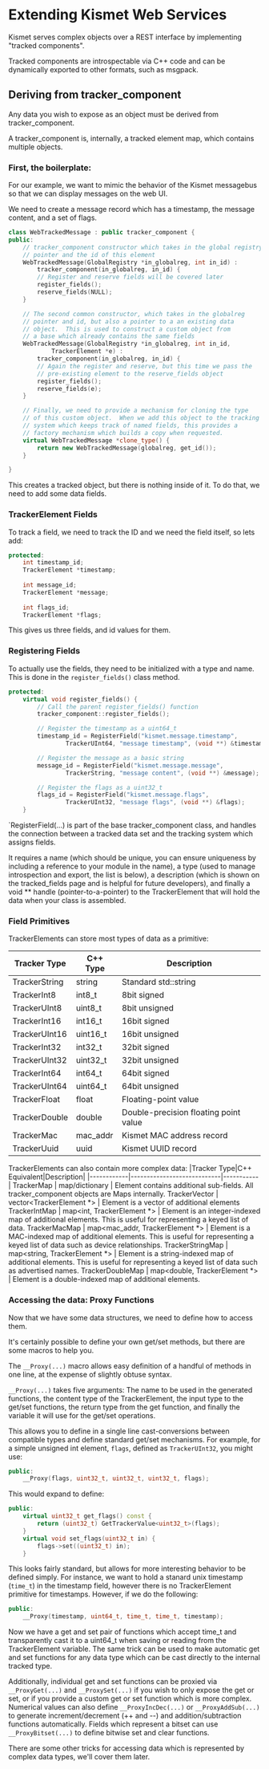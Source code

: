 # Extending Kismet Web Services
Kismet serves complex objects over a REST interface by implementing "tracked components".

Tracked components are introspectable via C++ code and can be dynamically exported to other formats, such as msgpack.

## Deriving from tracker_component
Any data you wish to expose as an object must be derived from tracker_component.

A tracker_component is, internally, a tracked element map, which contains multiple objects.

### First, the boilerplate:

For our example, we want to mimic the behavior of the Kismet messagebus so that we can display messages on the web UI.

We need to create a message record which has a timestamp, the message content, and a set of flags.

```C++
class WebTrackedMessage : public tracker_component {
public:
    // tracker_component constructor which takes in the global registry 
    // pointer and the id of this element
    WebTrackedMessage(GlobalRegistry *in_globalreg, int in_id) :
        tracker_component(in_globalreg, in_id) {
        // Register and reserve fields will be covered later
        register_fields();
        reserve_fields(NULL);
    }

    // The second common constructor, which takes in the globalreg
    // pointer and id, but also a pointer to a an existing data
    // object.  This is used to construct a custom object from
    // a base which already contains the same fields
    WebTrackedMessage(GlobalRegistry *in_globalreg, int in_id,
            TrackerElement *e) :
        tracker_component(in_globalreg, in_id) {
        // Again the register and reserve, but this time we pass the
        // pre-existing element to the reserve_fields object
        register_fields();
        reserve_fields(e);
    }

    // Finally, we need to provide a mechanism for cloning the type
    // of this custom object.  When we add this object to the tracking
    // system which keeps track of named fields, this provides a 
    // factory mechanism which builds a copy when requested.
    virtual WebTrackedMessage *clone_type() {
        return new WebTrackedMessage(globalreg, get_id());
    }

}
```

This creates a tracked object, but there is nothing inside of it.  To do that, we need to add some data fields.

### TrackerElement Fields

To track a field, we need to track the ID and we need the field itself, so lets add:

```C++
protected:
    int timestamp_id;
    TrackerElement *timestamp;
    
    int message_id;
    TrackerElement *message;
    
    int flags_id;
    TrackerElement *flags;
```

This gives us three fields, and id values for them.

### Registering Fields

To actually use the fields, they need to be initialized with a type and name.  This is done in the `register_fields()` class method.

```C++
protected:
    virtual void register_fields() {
        // Call the parent register_fields() function
        tracker_component::register_fields();

        // Register the timestamp as a uint64_t
        timestamp_id = RegisterField("kismet.message.timestamp", 
                TrackerUInt64, "message timestamp", (void **) &timestamp);

        // Register the message as a basic string
        message_id = RegisterField("kismet.message.message",
                TrackerString, "message content", (void **) &message);

        // Register the flags as a uint32_t
        flags_id = RegisterField("kismet.message.flags",
                TrackerUInt32, "message flags", (void **) &flags);
    }
```

`RegisterField(...) is part of the base tracker_component class, and handles the connection between a tracked data set and the tracking system which assigns fields.

It requires a name (which should be unique, you can ensure uniqueness by including a reference to your module in the name), a type (used to manage introspection and export, the list is below), a description (which is shown on the tracked_fields page and is helpful for future developers), and finally a void ** handle (pointer-to-a-pointer) to the TrackerElement that will hold the data when your class is assembled.

### Field Primitives

TrackerElements can store most types of data as a primitive:

|Tracker Type|C++ Type|Description|
|---------|--------|-----------|
TrackerString | string | Standard std::string
TrackerInt8 | int8_t | 8bit signed 
TrackerUInt8 | uint8_t | 8bit unsigned
TrackerInt16 | int16_t | 16bit signed
TrackerUInt16 | uint16_t | 16bit unsigned
TrackerInt32 | int32_t | 32bit signed
TrackerUInt32 | uint32_t | 32bit unsigned
TrackerInt64 | int64_t | 64bit signed
TrackerUInt64 | uint64_t | 64bit unsigned
TrackerFloat | float | Floating-point value
TrackerDouble | double | Double-precision floating point value
TrackerMac | mac_addr | Kismet MAC address record
TrackerUuid | uuid | Kismet UUID record

TrackerElements can also contain more complex data:
|Tracker Type|C++ Equivalent|Description|
|------------|----------------------------|-----------|
TrackerMap | map/dictionary | Element contains additional sub-fields.  All tracker_component objects are Maps internally.
TrackerVector | vector<TrackerElement *> | Element is a vector of additional elements
TrackerIntMap | map<int, TrackerElement *> | Element is an integer-indexed map of additional elements.  This is useful for representing a keyed list of data.
TrackerMacMap | map<mac_addr, TrackerElement *> | Element is a MAC-indexed map of additional elements.  This is useful for representing a keyed list of data such as device relationships.
TrackerStringMap | map<string, TrackerElement *> | Element is a string-indexed map of additional elements.  This is useful for representing a keyed list of data such as advertised names.
TrackerDoubleMap | map<double, TrackerElement *> | Element is a double-indexed map of additional elements.

### Accessing the data:  Proxy Functions

Now that we have some data structures, we need to define how to access them.

It's certainly possible to define your own get/set methods, but there are some macros to help you.

The `__Proxy(...)` macro allows easy definition of a handful of methods in one line, at the expense of slightly obtuse syntax.

`__Proxy(...)` takes five arguments: The name to be used in the generated functions, the content type of the TrackerElement, the input type to the get/set functions, the return type from the get function, and finally the variable it will use for the get/set operations.

This allows you to define in a single line cast-conversions between compatible types and define standard get/set mechanisms.  For example, for a simple unsigned int element, `flags`, defined as `TrackerUInt32`, you might use:

```C++
public:
    __Proxy(flags, uint32_t, uint32_t, uint32_t, flags);
```

This would expand to define:

```C++
public:
    virtual uint32_t get_flags() const {
        return (uint32_t) GetTrackerValue<uint32_t>(flags);
    }
    virtual void set_flags(uint32_t in) {
        flags->set((uint32_t) in);
    }
```

This looks fairly standard, but allows for more interesting behavior to be defined simply.  For instance, we want to hold a stanard unix timestamp (`time_t`) in the timestamp field, however there is no TrackerElement primitive for timestamps.  However, if we do the following:

```C++
public:
    __Proxy(timestamp, uint64_t, time_t, time_t, timestamp);
```

Now we have a get and set pair of functions which accept time_t and transparently cast it to a uint64_t when saving or reading from the TrackerElement variable.  The same trick can be used to make automatic get and set functions for any data type which can be cast directly to the internal tracked type.

Additionally, individual get and set functions can be proxied via `__ProxyGet(...)` and `__ProxySet(...)` if you wish to only expose the get or set, or if you provide a custom get or set function which is more complex.  Numerical values can also define `__ProxyIncDec(...)` or `__ProxyAddSub(...)` to generate increment/decrement (++ and --) and addition/subtraction functions automatically.  Fields which represent a bitset can use `__ProxyBitset(...)` to define bitwise set and clear functions.

There are some other tricks for accessing data which is represented by complex data types, we'll cover them later.

